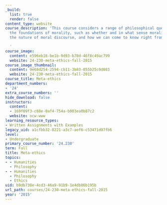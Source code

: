 ```yaml
---
_build:
  list: true
  render: false
content_type: website
course_description: 'This course considers a range of philosophical questions about
  the foundations of morality, such as whether and in what sense morality is objective,
  the nature of moral discourse, and how we can come to know right from wrong.

  '
course_image:
  content: e596eb16-be1b-9d93-b78d-46f8c49ac799
  website: 24-230-meta-ethics-fall-2015
course_image_thumbnail:
  content: 9e68d254-2594-cb11-3b83-055b25c0d083
  website: 24-230-meta-ethics-fall-2015
course_title: Meta-ethics
department_numbers:
- '24'
extra_course_numbers: ''
hide_download: false
instructors:
  content:
  - 169f09f3-c08e-0af4-754a-b003ea0b87c2
  website: ocw-www
learning_resource_types:
- Written Assignments with Examples
legacy_uid: a1cfbb32-8221-a3c7-aef6-c53471d07fb6
level:
- Undergraduate
primary_course_number: '24.230'
term: Fall
title: Meta-ethics
topics:
- - Humanities
  - Philosophy
- - Humanities
  - Philosophy
  - Ethics
uid: b9db738e-4cd3-46a9-91b9-1e4db86b195b
url_path: courses/24-230-meta-ethics-fall-2015
year: '2015'
---
```

